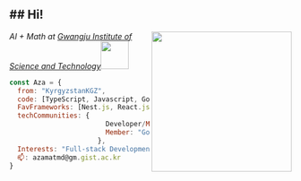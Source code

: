 <h2>## Hi!</h2>

<img align='right' src="https://media.giphy.com/media/Npqj6s74QBqzNK46wr/giphy.gif" width=250>
<p><em>AI + Math at <a href="https://ewww.gist.ac.kr/en/main.html">Gwangju Institute of Science and Technology</a><img src="https://media.giphy.com/media/dAuGq9UkcumNj1KCHe/giphy.gif?cid=ecf05e47yd9z0edecq4hhtj4ml2a7kk96jx6ft3zzdeng6v4&ep=v1_stickers_related&rid=giphy.gif&ct=s" width="50"></br></em></p>

```javascript
const Aza = {
  from: "KyrgyzstanKGZ",
  code: [TypeScript, Javascript, Go, C/C++, Python],
  FavFrameworks: [Nest.js, React.js],
  techCommunities: {
                        Developer/Member: "GIST Student Council Information Bureau",
                        Member: "Google Developer Group on campus GIST",
                      },
  Interests: "Full-stack Development",
  📫: azamatmd@gm.gist.ac.kr 
}
```

<!-- Proudly created with GPRM ( https://gprm.itsvg.in ) -->
